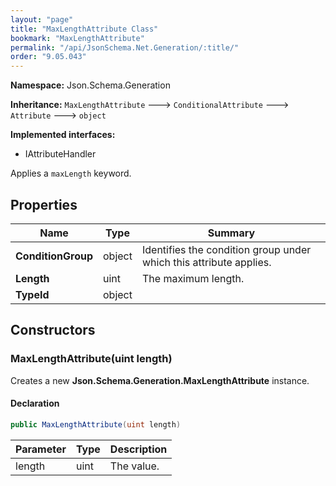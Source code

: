 ```yaml
---
layout: "page"
title: "MaxLengthAttribute Class"
bookmark: "MaxLengthAttribute"
permalink: "/api/JsonSchema.Net.Generation/:title/"
order: "9.05.043"
---
```

**Namespace:** Json.Schema.Generation

**Inheritance:**
`MaxLengthAttribute`
 🡒 
`ConditionalAttribute`
 🡒 
`Attribute`
 🡒 
`object`

**Implemented interfaces:**

- IAttributeHandler

Applies a `maxLength` keyword.

## Properties

| Name | Type | Summary |
|---|---|---|
| **ConditionGroup** | object | Identifies the condition group under which this attribute applies. |
| **Length** | uint | The maximum length. |
| **TypeId** | object |  |

## Constructors

### MaxLengthAttribute(uint length)

Creates a new **Json.Schema.Generation.MaxLengthAttribute** instance.

#### Declaration

```c#
public MaxLengthAttribute(uint length)
```

| Parameter | Type | Description |
|---|---|---|
| length | uint | The value. |


